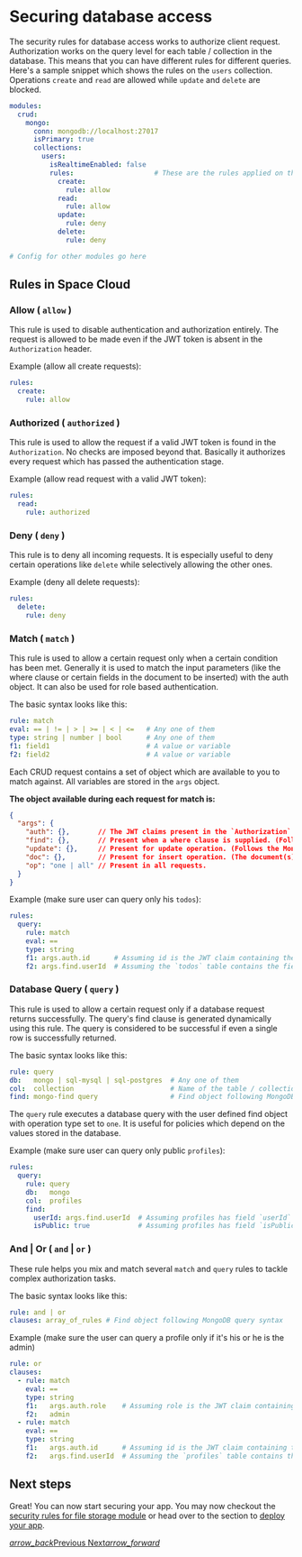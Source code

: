 # Securing database access

The security rules for database access works to authorize client request. Authorization works on the query level for each table / collection in the database. This means that you can have different rules for different queries. Here's a sample snippet which shows the rules on the `users` collection. Operations `create`  and `read` are allowed while `update` and `delete` are blocked.

```yaml
modules:
  crud:
    mongo:
      conn: mongodb://localhost:27017
      isPrimary: true
      collections:
        users:
          isRealtimeEnabled: false
          rules:                    # These are the rules applied on this collection
            create:
              rule: allow
            read:
              rule: allow
            update:
              rule: deny
            delete:
              rule: deny

# Config for other modules go here 
```

## Rules in Space Cloud

### Allow ( `allow` )
This rule is used to disable authentication and authorization entirely. The request is allowed to be made even if the JWT token is absent in the `Authorization` header.

Example (allow all create requests):
```yaml
rules:
  create:
    rule: allow
```

### Authorized ( `authorized` )
This rule is used to allow the request if a valid JWT token is found in the `Authorization`. No checks are imposed beyond that. Basically it authorizes every request which has passed the authentication stage.

Example (allow read request with a valid JWT token):
```yaml
rules:
  read:
    rule: authorized
```

### Deny ( `deny` )
This rule is to deny all incoming requests. It is especially useful to deny certain operations like `delete` while selectively allowing the other ones.

Example (deny all delete requests):
```yaml
rules:
  delete:
    rule: deny
```

### Match ( `match` )
This rule is used to allow a certain request only when a certain condition has been met. Generally it is used to match the input parameters (like the where clause or certain fields in the document to be inserted) with the auth object. It can also be used for role based authentication.

The basic syntax looks like this:

```yaml
rule: match
eval: == | != | > | >= | < | <=   # Any one of them
type: string | number | bool      # Any one of them
f1: field1                        # A value or variable
f2: field2                        # A value or variable 
```

Each CRUD request contains a set of object which are available to you to match against. All variables are stored in the `args` object.

**The object available during each request for match is:**

```json
{
  "args": {
    "auth": {},       // The JWT claims present in the `Authorization` header 
    "find": {},       // Present when a where clause is supplied. (Follows the MongoDB query syntax)
    "update": {},     // Present for update operation. (Follows the MongoDB update syntax)
    "doc": {},        // Present for insert operation. (The document(s) to be inserted)
    "op": "one | all" // Present in all requests.
  }
}
```

Example (make sure user can query only his `todos`):

```yaml
rules:
  query:
    rule: match
    eval: ==
    type: string
    f1: args.auth.id      # Assuming id is the JWT claim containing the userId
    f2: args.find.userId  # Assuming the `todos` table contains the field `userId`
```

### Database Query ( `query` )
This rule is used to allow a certain request only if a database request returns successfully. The query's find clause is generated dynamically using this rule. The query is considered to be successful if even a single row is successfully returned.

The basic syntax looks like this:
```yaml
rule: query
db:   mongo | sql-mysql | sql-postgres  # Any one of them
col:  collection                        # Name of the table / collection
find: mongo-find query                  # Find object following MongoDB query syntax
```

The `query` rule executes a database query with the user defined find object with operation type set to `one`. It is useful for policies which depend on the values stored in the database.

Example (make sure user can query only public `profiles`):

```yaml
rules:
  query:
    rule: query
    db:   mongo
    col:  profiles
    find:
      userId: args.find.userId  # Assuming profiles has field `userId`
      isPublic: true            # Assuming profiles has field `isPublic`
```

### And | Or ( `and` | `or` )
These rule helps you mix and match several `match` and `query` rules to tackle complex authorization tasks.

The basic syntax looks like this:
```yaml
rule: and | or
clauses: array_of_rules # Find object following MongoDB query syntax
```

Example (make sure the user can query a profile only if it's his or he is the admin)
```yaml
rule: or
clauses:
  - rule: match
    eval: ==
    type: string
    f1:   args.auth.role    # Assuming role is the JWT claim containing the role of the user
    f2:   admin
  - rule: match
    eval: ==
    type: string
    f1:   args.auth.id      # Assuming id is the JWT claim containing the userId
    f2:   args.find.userId  # Assuming the `profiles` table contains the field `userId`
```

## Next steps

Great! You can now start securing your app. You may now checkout the [security rules for file storage module](/docs/security/file-storage) or head over to the section to [deploy your app](/docs/deploy/overview).

<div class="btns-wrapper">
  <a href="/docs/security/overview" class="waves-effect waves-light btn primary-btn-border btn-small">
    <i class="material-icons btn-with-icon">arrow_back</i>Previous
  </a>
  <a href="/docs/security/file-storage" class="waves-effect waves-light btn primary-btn-fill btn-small">
    Next<i class="material-icons btn-with-icon">arrow_forward</i>
  </a>
</div>